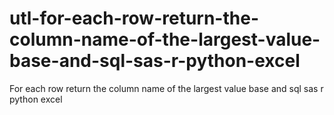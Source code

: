 # utl-for-each-row-return-the-column-name-of-the-largest-value-base-and-sql-sas-r-python-excel
For each row return the column name of the largest value base and sql sas r python excel
